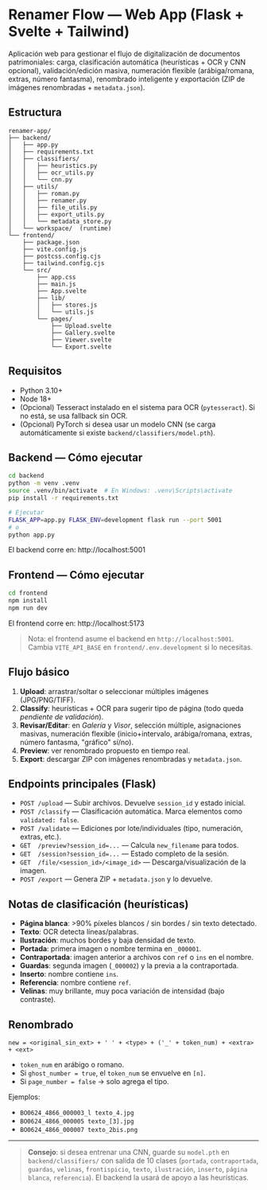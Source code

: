 # Renamer Flow — Web App (Flask + Svelte + Tailwind)

Aplicación web para gestionar el flujo de digitalización de documentos patrimoniales:
carga, clasificación automática (heurísticas + OCR y CNN opcional), validación/edición masiva,
numeración flexible (arábiga/romana, extras, número fantasma), renombrado inteligente
y exportación (ZIP de imágenes renombradas + `metadata.json`).

## Estructura
```
renamer-app/
├── backend/
│   ├── app.py
│   ├── requirements.txt
│   ├── classifiers/
│   │   ├── heuristics.py
│   │   ├── ocr_utils.py
│   │   └── cnn.py
│   ├── utils/
│   │   ├── roman.py
│   │   ├── renamer.py
│   │   ├── file_utils.py
│   │   ├── export_utils.py
│   │   └── metadata_store.py
│   └── workspace/  (runtime)
└── frontend/
    ├── package.json
    ├── vite.config.js
    ├── postcss.config.cjs
    ├── tailwind.config.cjs
    └── src/
        ├── app.css
        ├── main.js
        ├── App.svelte
        ├── lib/
        │   ├── stores.js
        │   └── utils.js
        └── pages/
            ├── Upload.svelte
            ├── Gallery.svelte
            ├── Viewer.svelte
            └── Export.svelte
```

## Requisitos
- Python 3.10+
- Node 18+
- (Opcional) Tesseract instalado en el sistema para OCR (`pytesseract`). Si no está, se usa fallback sin OCR.
- (Opcional) PyTorch si desea usar un modelo CNN (se carga automáticamente si existe `backend/classifiers/model.pth`).

## Backend — Cómo ejecutar
```bash
cd backend
python -m venv .venv
source .venv/bin/activate  # En Windows: .venv\Scripts\activate
pip install -r requirements.txt

# Ejecutar
FLASK_APP=app.py FLASK_ENV=development flask run --port 5001
# o
python app.py
```
El backend corre en: http://localhost:5001

## Frontend — Cómo ejecutar
```bash
cd frontend
npm install
npm run dev
```
El frontend corre en: http://localhost:5173

> Nota: el frontend asume el backend en `http://localhost:5001`. Cambia `VITE_API_BASE` en `frontend/.env.development` si lo necesitas.

## Flujo básico
1. **Upload**: arrastrar/soltar o seleccionar múltiples imágenes (JPG/PNG/TIFF).
2. **Classify**: heurísticas + OCR para sugerir tipo de página (todo queda *pendiente de validación*).
3. **Revisar/Editar**: en *Galería* y *Visor*, selección múltiple, asignaciones masivas, numeración flexible (inicio+intervalo, arábiga/romana, extras, número fantasma, "gráfico" sí/no).
4. **Preview**: ver renombrado propuesto en tiempo real.
5. **Export**: descargar ZIP con imágenes renombradas y `metadata.json`.

## Endpoints principales (Flask)
- `POST /upload` — Subir archivos. Devuelve `session_id` y estado inicial.
- `POST /classify` — Clasificación automática. Marca elementos como `validated: false`.
- `POST /validate` — Ediciones por lote/individuales (tipo, numeración, extras, etc.).
- `GET  /preview?session_id=...` — Calcula `new_filename` para todos.
- `GET  /session?session_id=...` — Estado completo de la sesión.
- `GET  /file/<session_id>/<image_id>` — Descarga/visualización de la imagen.
- `POST /export` — Genera ZIP + `metadata.json` y lo devuelve.

## Notas de clasificación (heurísticas)
- **Página blanca**: >90% píxeles blancos / sin bordes / sin texto detectado.
- **Texto**: OCR detecta líneas/palabras.
- **Ilustración**: muchos bordes y baja densidad de texto.
- **Portada**: primera imagen o nombre termina en `_000001`.
- **Contraportada**: imagen anterior a archivos con `ref` o `ins` en el nombre.
- **Guardas**: segunda imagen (`_000002`) y la previa a la contraportada.
- **Inserto**: nombre contiene `ins`.
- **Referencia**: nombre contiene `ref`.
- **Velinas**: muy brillante, muy poca variación de intensidad (bajo contraste).

## Renombrado
`new = <original_sin_ext> + ' ' + <type> + ('_' + token_num) + <extra> + <ext>`  
- `token_num` en arábigo o romano.
- Si `ghost_number = true`, el `token_num` se envuelve en `[n]`.
- Si `page_number = false` → solo agrega el tipo.

Ejemplos:
- `BO0624_4866_000003_l texto_4.jpg`
- `BO0624_4866_000005 texto_[3].jpg`
- `BO0624_4866_000007 texto_2bis.png`

---

> **Consejo**: si desea entrenar una CNN, guarde su `model.pth` en `backend/classifiers/` con salida de 10 clases (`portada`, `contraportada`, `guardas`, `velinas`, `frontispicio`, `texto`, `ilustración`, `inserto`, `página blanca`, `referencia`). El backend la usará de apoyo a las heurísticas.
